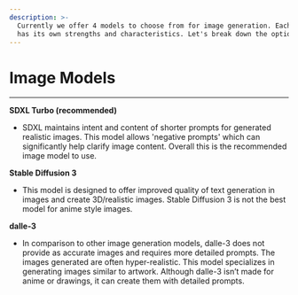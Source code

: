 ```yaml
---
description: >-
  Currently we offer 4 models to choose from for image generation. Each model
  has its own strengths and characteristics. Let's break down the options:
---
```


# Image Models

***

**SDXL Turbo (recommended)**

* SDXL maintains intent and content of shorter prompts for generated realistic images. This model allows 'negative prompts' which can significantly help clarify image content. Overall this is the recommended image model to use.&#x20;

**Stable Diffusion 3**

* This model is designed to offer improved quality of text generation in images and create 3D/realistic images. Stable Diffusion 3 is not the best model for anime style images.

**dalle-3**

* In comparison to other image generation models, dalle-3 does not provide as accurate images and requires more detailed prompts. The images generated are often hyper-realistic. This model specializes in generating images similar to artwork. Although dalle-3 isn’t made for anime or drawings, it can create them with detailed prompts.
